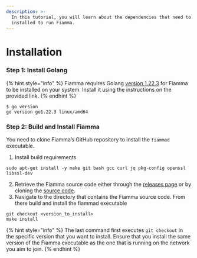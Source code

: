 ```yaml
---
description: >-
  In this tutorial, you will learn about the dependencies that need to be
  installed to run Fiamma.
---
```


# Installation

### Step 1: Install Golang  <a href="#step-1-install-golang" id="step-1-install-golang"></a>

{% hint style="info" %}
Fiamma requires Golang [version 1.22.3](https://go.dev/doc/install) for Fiamma to be installed on your system. Install it using the instructions on the provided link.
{% endhint %}

```
$ go version
go version go1.22.3 linux/amd64
```

### Step 2: Build and Install Fiamma <a href="#step-1-install-golang" id="step-1-install-golang"></a>

You need to clone Fiamma’s GitHub repository to install the `fiammad` executable.

1. Install build requirements

```
sudo apt-get install -y make git bash gcc curl jq pkg-config openssl libssl-dev
```

2. Retrieve the Fiamma source code either through the [releases page](https://github.com/fiamma-chain/fiamma/releases) or by cloning the [source code](https://github.com/fiamma-chain/fiamma).
3. Navigate to the directory that contains the Fiamma source code. From there build and install the fiammad executable

```
git checkout <version_to_install>
make install
```

{% hint style="info" %}
The last command first executes `git checkout` in the specific version that you want to install. Ensure that you install the same version of the Fiamma executable as the one that is running on the network you aim to join.
{% endhint %}
